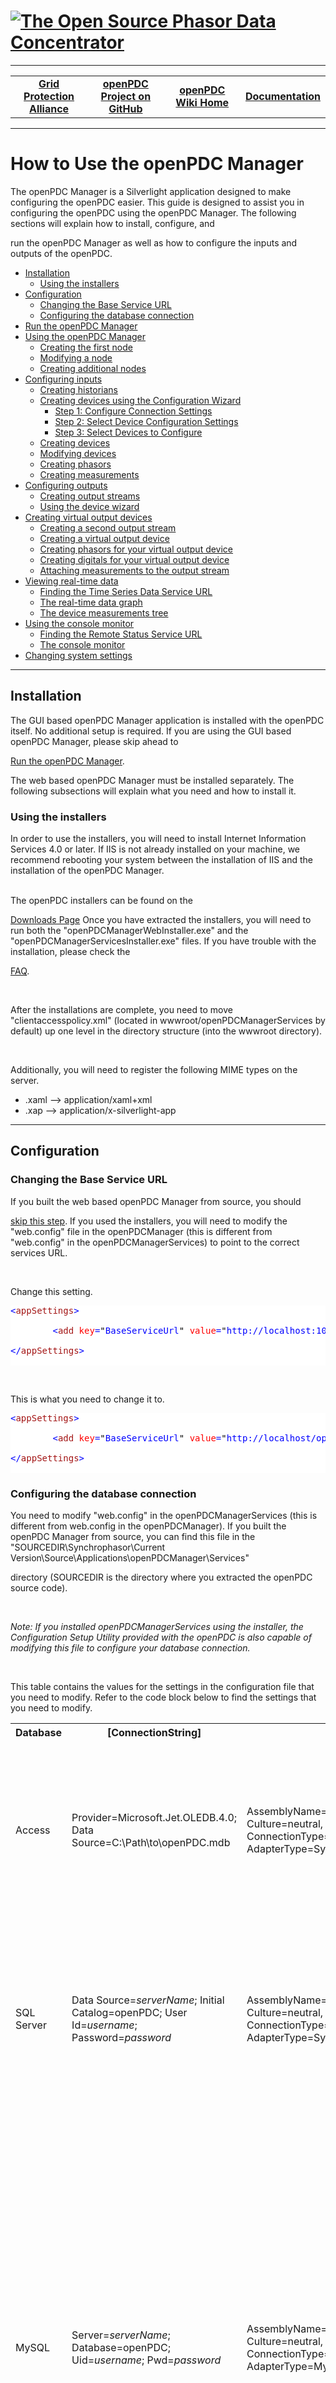 

<html lang="en" xmlns="http://www.w3.org/1999/xhtml">

<head>

<meta charset="utf-8" />

<title>openPDC Manager Configuration</title>



<!--HtmlToGmd.Head-->



<!--/HtmlToGmd.Head-->

</head>

<body>

<h1><a href="https://github.com/GridProtectionAlliance/openPDC/tree/master/Source/Documentation/wiki/openPDC_Home.md"><img src="https://github.com/GridProtectionAlliance/openPDC/blob/master/Source/Documentation/wiki/openPDC_Logo.png" alt="The Open Source Phasor Data Concentrator" /></a></h1>

<hr />

<!--HtmlToGmd.Body-->

<div id="NavigationMenu">

<table style="width: 100%; border-collapse: collapse; border: 0px solid gray;">

<tr>

<td style="width: 25%; text-align:center;"><b><a href="http://www.gridprotectionalliance.org">Grid Protection Alliance</a></b></td>

<td style="width: 25%; text-align:center;"><b><a href="https://github.com/GridProtectionAlliance/openPDC">openPDC Project on GitHub</a></b></td>

<td style="width: 25%; text-align:center;"><b><a href="https://github.com/GridProtectionAlliance/openPDC/tree/master/Documentation/wiki/openPDC_Home.md">openPDC Wiki Home</a></b></td>

<td style="width: 25%; text-align:center;"><b><a href="https://github.com/GridProtectionAlliance/openPDC/tree/master/Documentation/wiki/openPDC_Documentation_Home.md">Documentation</a></b></td>

</tr>

</table>

</div>

<hr />

<!--/HtmlToGmd.Body-->



<div class="WikiContent">

<div class="wikidoc">

<h1>How to Use the openPDC Manager</h1>

<p>The openPDC Manager is a Silverlight application designed to make configuring the openPDC easier. This guide is designed to assist you in configuring the openPDC using the openPDC Manager. The following sections will explain how to install, configure, and

 run the openPDC Manager as well as how to configure the inputs and outputs of the openPDC.</p>

<ul>

<li><a href="#installation">Installation</a>

<ul>

<li><a href="#using_installers">Using the installers</a> </li></ul>

</li><li><a href="#configuration">Configuration</a>

<ul>

<li><a href="#change_base_url">Changing the Base Service URL</a> </li><li><a href="#configure_database_connection">Configuring the database connection</a>

</li></ul>

</li><li><a href="#run_openpdcmanager">Run the openPDC Manager</a> </li><li><a href="#using_openpdcmanager">Using the openPDC Manager</a>

<ul>

<li><a href="#create_first_node">Creating the first node</a> </li><li><a href="#modify_node">Modifying a node</a> </li><li><a href="#create_additional_nodes">Creating additional nodes</a> </li></ul>

</li><li><a href="#configure_input">Configuring inputs</a>

<ul>

<li><a href="#create_historians">Creating historians</a> </li><li><a href="#configuration_wizard">Creating devices using the Configuration Wizard</a>

<ul>

<li><a href="#configure_connection_settings">Step 1: Configure Connection Settings</a>

</li><li><a href="#select_device_configuration_settings">Step 2: Select Device Configuration Settings</a>

</li><li><a href="#select_devices_to_configure">Step 3: Select Devices to Configure</a>

</li></ul>

</li><li><a href="#create_devices">Creating devices</a> </li><li><a href="#modify_device">Modifying devices</a> </li><li><a href="#create_phasors">Creating phasors</a> </li><li><a href="#create_measurements">Creating measurements</a> </li></ul>

</li><li><a href="#configure_output">Configuring outputs</a>

<ul>

<li><a href="#create_outputstreams">Creating output streams</a> </li><li><a href="#outputdevice_wizard">Using the device wizard</a> </li></ul>

</li><li><a href="#create_outputdevices">Creating virtual output devices</a>

<ul>

<li><a href="#create_outputstream_two">Creating a second output stream</a> </li><li><a href="#create_virtualoutputdevice">Creating a virtual output device</a> </li><li><a href="#create_outputphasors">Creating phasors for your virtual output device</a>

</li><li><a href="#create_outputdigitals">Creating digitals for your virtual output device</a>

</li><li><a href="#create_outputmeasurements">Attaching measurements to the output stream</a>

</li></ul>

</li><li><a href="#view_real_time_data">Viewing real-time data</a>

<ul>

<li><a href="#find_real_time_url">Finding the Time Series Data Service URL</a> </li><li><a href="#real_time_graph">The real-time data graph</a> </li><li><a href="#device_measurements_tree">The device measurements tree</a> </li></ul>

</li><li><a href="#using_console_monitor">Using the console monitor</a>

<ul>

<li><a href="#find_remote_status_url">Finding the Remote Status Service URL</a>

</li><li><a href="#console_monitor">The console monitor</a> </li></ul>

</li><li><a href="#changing_system_settings">Changing system settings</a> </li></ul>

<hr>

<h2><a name="installation"></a>Installation</h2>

<p>The GUI based openPDC Manager application is installed with the openPDC itself. No additional setup is required. If you are using the GUI based openPDC Manager, please skip ahead to

<a href="#run_openpdcmanager">Run the openPDC Manager</a>.</p>

<p>The web based openPDC Manager must be installed separately. The following subsections will explain what you need and how to install it.</p>

<h3><a name="using_installers"></a>Using the installers</h3>

<p>In order to use the installers, you will need to install Internet Information Services 4.0 or later. If IIS is not already installed on your machine, we recommend rebooting your system between the installation of IIS and the installation of the openPDC Manager.<br>

<br>

The openPDC installers can be found on the <a href="https://github.com/GridProtectionAlliance/openPDC/tree/master/Source/Documentation/wiki/openPDC_v1.1_Release_48110.md">

Downloads Page</a> Once you have extracted the installers, you will need to run both the &quot;openPDCManagerWebInstaller.exe&quot; and the &quot;openPDCManagerServicesInstaller.exe&quot; files. If you have trouble with the installation, please check the

<a href="https://github.com/GridProtectionAlliance/openPDC/tree/master/Source/Documentation/wiki/FAQ.md#trouble_installing_manager"> FAQ</a>.<br>

<br>

After the installations are complete, you need to move &quot;clientaccesspolicy.xml&quot; (located in wwwroot/openPDCManagerServices by default) up one level in the directory structure (into the wwwroot directory).<br>

<br>

Additionally, you will need to register the following MIME types on the server.</p>

<ul>

<li><span class="codeInline">.xaml --&gt; application/xaml&#43;xml </span></li><li><span class="codeInline">.xap --&gt; application/x-silverlight-app </span></li></ul>

<hr>

<h2><a name="configuration"></a>Configuration</h2>

<h3><a name="change_base_url"></a>Changing the Base Service URL</h3>

<p>If you built the web based openPDC Manager from source, you should <a href="#configure_database_connection">

skip this step</a>. If you used the installers, you will need to modify the &quot;web.config&quot; file in the openPDCManager (this is different from &quot;web.config&quot; in the openPDCManagerServices) to point to the correct services URL.<br>

<br>

Change this setting.</p>

<div style="color:black; background-color:white">

<pre><span style="color:blue">&lt;</span><span style="color:#a31515">appSettings</span><span style="color:blue">&gt;</span>

        <span style="color:blue">&lt;</span><span style="color:#a31515">add</span> <span style="color:red">key</span><span style="color:blue">=</span><span style="color:black">&quot;</span><span style="color:blue">BaseServiceUrl</span><span style="color:black">&quot;</span> <span style="color:red">value</span><span style="color:blue">=</span><span style="color:black">&quot;</span><span style="color:blue">http://localhost:1068/</span><span style="color:black">&quot;</span> <span style="color:blue">/&gt;</span>

<span style="color:blue">&lt;/</span><span style="color:#a31515">appSettings</span><span style="color:blue">&gt;</span>

</pre>

</div>

<p><br>

This is what you need to change it to.</p>

<div style="color:black; background-color:white">

<pre><span style="color:blue">&lt;</span><span style="color:#a31515">appSettings</span><span style="color:blue">&gt;</span>

        <span style="color:blue">&lt;</span><span style="color:#a31515">add</span> <span style="color:red">key</span><span style="color:blue">=</span><span style="color:black">&quot;</span><span style="color:blue">BaseServiceUrl</span><span style="color:black">&quot;</span> <span style="color:red">value</span><span style="color:blue">=</span><span style="color:black">&quot;</span><span style="color:blue">http://localhost/openPDCManagerServices/</span><span style="color:black">&quot;</span> <span style="color:blue">/&gt;</span>

<span style="color:blue">&lt;/</span><span style="color:#a31515">appSettings</span><span style="color:blue">&gt;</span>

</pre>

</div>

<h3><a name="configure_database_connection"></a>Configuring the database connection</h3>

<p>You need to modify &quot;web.config&quot; in the openPDCManagerServices (this is different from web.config in the openPDCManager). If you built the openPDC Manager from source, you can find this file in the &quot;SOURCEDIR\Synchrophasor\Current Version\Source\Applications\openPDCManager\Services&quot;

 directory (SOURCEDIR is the directory where you extracted the openPDC source code).<br>

<br>

<em>Note: If you installed openPDCManagerServices using the installer, the Configuration Setup Utility provided with the openPDC is also capable of modifying this file to configure your database connection.</em><br>

<br>

This table contains the values for the settings in the configuration file that you need to modify. Refer to the code block below to find the settings that you need to modify.</p>

<table>

<tbody>

<tr>

<th>Database </th>

<th>[ConnectionString] </th>

<th>[DataProviderString] </th>

<th>Notes </th>

</tr>

<tr>

<td>Access</td>

<td>Provider=Microsoft.Jet.OLEDB.4.0; Data Source=C:\Path\to\openPDC.mdb</td>

<td>AssemblyName={System.Data, Version=2.0.0.0, Culture=neutral, PublicKeyToken=b77a5c561934e089}; ConnectionType=System.Data.OleDb.OleDbConnection; AdapterType=System.Data.OleDb.OleDbDataAdapter</td>

<td>In the connection string, you will need to enter the full, absolute path to the .mdb file that you are using to configure the openPDC.</td>

</tr>

<tr>

<td>SQL Server</td>

<td>Data Source=<em>serverName</em>; Initial Catalog=openPDC; User Id=<em>username</em>; Password=<em>password</em></td>

<td>AssemblyName={System.Data, Version=2.0.0.0, Culture=neutral, PublicKeyToken=b77a5c561934e089}; ConnectionType=System.Data.SqlClient.SqlConnection; AdapterType=System.Data.SqlClient.SqlDataAdapter</td>

<td>Replace <em>serverName</em> with the name of your database server, <em>username</em> with your username, and

<em>password</em> with your password.</td>

</tr>

<tr>

<td>MySQL</td>

<td>Server=<em>serverName</em>; Database=openPDC; Uid=<em>username</em>; Pwd=<em>password</em></td>

<td>AssemblyName={MySql.Data, Version=6.2.4.0, Culture=neutral, PublicKeyToken=c5687fc88969c44d}; ConnectionType=MySql.Data.MySqlClient.MySqlConnection; AdapterType=MySql.Data.MySqlClient.MySqlDataAdapter</td>

<td>Replace <em>serverName</em> with the name of your database server, <em>username</em> with your username, and

<em>password</em> with your password. Additionally, <a href="http://dev.mysql.com/downloads/connector/net/6.2.html">

install MySQL Connector Net</a> if you haven't already. You may also need to modify the Version key in the data provider string depending on your version of MySQL Connector Net.</td>

</tr>

</tbody>

</table>

<p><br>

<br>

You will need to modify the value property of the following settings using the values from the table above. Simply copy and paste the [ConnectionString] and [DataProviderString] corresponding to your database from the table.</p>

<div style="color:black; background-color:white">

<pre><span style="color:blue">&lt;</span><span style="color:#a31515">configuration</span><span style="color:blue">&gt;</span>

  <span style="color:blue">&lt;</span><span style="color:#a31515">categorizedSettings</span><span style="color:blue">&gt;</span>

    <span style="color:blue">&lt;</span><span style="color:#a31515">systemSettings</span><span style="color:blue">&gt;</span>

      <span style="color:blue">&lt;</span><span style="color:#a31515">add</span> <span style="color:red">name</span><span style="color:blue">=</span><span style="color:black">&quot;</span><span style="color:blue">ConnectionString</span><span style="color:black">&quot;</span> <span style="color:red">value</span><span style="color:blue">=</span><span style="color:black">&quot;</span><span style="color:blue">[Connection String]</span><span style="color:black">&quot;</span> <span style="color:blue">/&gt;</span>

      <span style="color:blue">&lt;</span><span style="color:#a31515">add</span> <span style="color:red">name</span><span style="color:blue">=</span><span style="color:black">&quot;</span><span style="color:blue">DataProviderString</span><span style="color:black">&quot;</span> <span style="color:red">value</span><span style="color:blue">=</span><span style="color:black">&quot;</span><span style="color:blue">[DataProviderString]</span><span style="color:black">&quot;</span> <span style="color:blue">/&gt;</span>

    <span style="color:blue">&lt;/</span><span style="color:#a31515">systemSettings</span><span style="color:blue">&gt;</span>

  <span style="color:blue">&lt;/</span><span style="color:#a31515">categorizedSettings</span><span style="color:blue">&gt;</span>

<span style="color:blue">&lt;/</span><span style="color:#a31515">configuration</span><span style="color:blue">&gt;</span>

</pre>

</div>

<hr>

<h2><a name="run_openpdcmanager"></a>Run the openPDC Manager</h2>

<p>If you are using the GUI based openPDC Manager, the Configuration Setup Utility should give you the option of running the openPDC Manager at the end of the setup. Additionally, you can run &quot;openPDCManager.exe&quot;, located in the

<a href="https://github.com/GridProtectionAlliance/openPDC/tree/master/Source/Documentation/wiki/Getting_Started.md#x_install_directory">installation directory</a> of the openPDC.</p>

<p>Upon launching the executable for the GUI based openPDC Manager, you will see a login screen.<br>

<img src="https://github.com/GridProtectionAlliance/openPDC/blob/master/Source/Documentation/wiki/openPDC_Manager_Configuration.files/gui_based_login.png" alt="gui_based_login.png"></p>

<p>Simply enter the credentials you defined during your first run of the Configuration Setup Utility and then click the &quot;Login&quot; button.</p>

<p>If you installed the web based openPDC Manager using the installers, simply open up a web browser and navigate to

 http://localhost/openPDCManager/. If you built it from source, you will need to follow these steps.</p>

<ol>

<li>Open the Synchrophasor solution in Microsoft Visual Studio 2008. </li><li>In the Solution Explorer, right-click on the &quot;Web&quot; project (in Applications\openPDCManager) and select &quot;Set as StartUp Project&quot;.

</li><li>Still in the Solution Explorer, right-click &quot;Default.aspx&quot; (in the Web project) and select &quot;Set As Start Page&quot;.

</li><li>In the toolbar, go to &quot;Debug &gt; Start Debugging&quot;. </li></ol>

<hr>

<h2><a name="using_openpdcmanager"></a>Using the openPDC Manager</h2>

<p>This section will describe the process by which you can configure the openPDC using the openPDC Manager. Since the node table is the first table you will need to configure, we will be using it to demonstrate how to create and modify entries.<br>

<br>

Before you begin your configuration, please note that this guide assumes you have used only the initial data set to set up your database; not the sample data set. In the case of Access, this means copying the &quot;openPDC-InitialDataSet.mdb&quot; file instead

 of the &quot;openPDC-SampleDataSet.mdb&quot; file. In the case of SQL Server and MySQL, it means running only the &quot;openPDC.sql&quot; and &quot;InitialDataSet.sql&quot; files when you set up your database. If you need to reset your database in order to

 do this, please read the <a href="https://github.com/GridProtectionAlliance/openPDC/tree/master/Source/Documentation/wiki/FAQ.md#reset_database">

FAQ</a>. The&nbsp;Configuration Setup Utility will set up the initial data set for you by default.</p>

<h3><a name="create_first_node"></a>Creating the first node</h3>

<p>The first step to configuring the openPDC is to create a node. Each node corresponds to an instance of the openPDC.<br>

<br>

In order to configure your nodes, go to &quot;Manage &gt; Nodes&quot;.<br>

<img title="manage_nodes.png" src="https://github.com/GridProtectionAlliance/openPDC/blob/master/Source/Documentation/wiki/openPDC_Manager_Configuration.files/openPDC_nodes.png" alt="manage_nodes.png" width="562" height="291"><br>

<br>

The following describes each of the fields and the types of information you can enter.<br>

<br>

<strong>Node ID</strong><br>

Once your node has been saved, its node ID will be automatically generated and will be available in this text box. It can then be copied and pasted into your openPDC configuration file.<br>

<br>

<strong>Name</strong><br>

Enter a name for the node to help you identify the node later on.<br>

<br>

<strong>Company</strong><br>

Select the company who owns the node. The values of this list come from the Companies table.<br>

<br>

<strong>Longitude and Latitude</strong><br>

Optionally enter the physical location of the node.<br>

<br>

<strong>Description</strong><br>

Optionally enter a short description of the node.<br>

<br>

<strong>Image</strong><br>

Optionally enter the path to an image that represents or helps identify the node.<br>

<br>

<strong>Settings</strong><br>

Enter Remote Status Server Connection String and the Data Publisher Port.<br>

<br>

<strong>Load Order</strong><br>

Enter an integer value that represents the order in which this table's records are pulled from the database. The order goes from smallest to largest.<br>

<br>

<strong>Master</strong><br>

Indicates whether the node is a master. Currently, this does not affect how the node operates and is simply there for the user's reference.<br>

<br>

<strong>Enabled</strong><br>

Indicates whether the node is enabled or not. If your node is not enabled, you will not be able to add new devices or measurements to the node using the openPDC Manager.<br>

<br>

Once you have entered all the information, click the &quot;Add&quot; button. The following example setup has one node.<br>

<img title="node_example.png" src="https://github.com/GridProtectionAlliance/openPDC/blob/master/Source/Documentation/wiki/openPDC_Manager_Configuration.files/openPDC_nodemenu.png" alt="node_example.png"></p>

<h3><a name="modify_node"></a>Modifying a node</h3>

<p>When you click on a node in the list, the information you entered will appear in the text fields. Select the node you wish to modify, edit the information in the fields, and click the &quot;Update&quot; button.</p>

<h3><a name="create_additional_nodes"></a>Creating additional nodes</h3>

<p>The process for creating additional nodes is essentially the same as creating the first node. The only caveat is if you have a node selected in the list, you will need to click the &quot;Clear&quot; button before entering the new information. The &quot;Update&quot;

 button will change back to the &quot;Add&quot; button, and you will be able to enter the information about your new node. If you do not click the &quot;Clear&quot; button first, then you will end up modifying the node you have selected.</p>

<hr>

<h2><a name="configure_input"></a>Configuring inputs</h2>

<p>This section will go over how to use the openPDC Manager to configure the openPDC to receive data from your devices.</p>

<h3><a name="create_historians"></a>Creating historians</h3>

<p>Before you can create any devices, you have to create a historian that will archive the data received by the openPDC.<br>

<br>

In order to configure your historians, go to &quot;Adapters &gt; Historians&quot;.<br>

<img title="manage_historians.png" src="https://github.com/GridProtectionAlliance/openPDC/blob/master/Source/Documentation/wiki/openPDC_Manager_Configuration.files/openPDC_createHistorian.png" alt="manage_historians.png"><br>

<br>

The following describes each of the fields and the types of information you can enter.<br>

<br>

<strong>Node</strong><br>

Choose the node that will be using the historian to archive its collected data.<br>

<br>

<strong>Acronym</strong><br>

Enter a character identifier for your historian. By convention, the acronym should be entered using only capital letters and underscores.<br>

<br>

<strong>Name</strong><br>

Enter a name by which you can identify the historian.<br>

<br>

<strong>Type Name</strong><br>

Enter the name, including the namespace, of the .NET class extending from OutputAdapterBase.<br>

<br>

<strong>Assembly Name</strong><br>

Enter the name of the dll containing the .NET class extending from OutputAdapterBase.<br>

<br>

<strong>ConnectionString</strong><br>

Optionally enter a connection string used to connect to the historian.<br>

<br>

<strong>Description</strong><br>

Optionally enter a short description of the historian.<br>

<br>

<strong>Load Order</strong><br>

Enter an integer value that represents the order in which this table's records are pulled from the database. The order goes from smallest to largest.<br>

<br>

<strong>Measurement Reporting<br>

</strong>Optionally enter an integer value that is used to determined how many measurements should be processed before reporting status. Set it to zero to disable status reporting.<br>

<br>

<strong>Runtime ID<br>

</strong>The integer identification number used to send commands to the historian. The link labeled &quot;Initialized&quot; can be used to send the initialization command to the adapter from the historian management screen.<br>

<br>

<strong>Local</strong><br>

Indicates whether the historian runs on the node machine.<br>

<br>

<strong>Enabled</strong><br>

Indicates whether the historian is enabled.<br>

<br>

Common values:</p>

<table>

<tbody>

<tr>

<th>Name </th>

<th>Assembly Name </th>

<th>Type Name </th>

<th>Connection String </th>

</tr>

<tr>

<td>TVA Local Historian</td>

<td>HistorianAdapters.dll</td>

<td>HistorianAdapters.LocalOutputAdapter</td>

<td>&nbsp;</td>

</tr>

<tr>

<td>TVA Remote Historian</td>

<td>HistorianAdapters.dll</td>

<td>HistorianAdapters.RemoteOutputAdapter</td>

<td>Server=localhost; Port=1003; PayloadAware=True; MaximumSamples=100000; ConserveBandwidth=True</td>

</tr>

</tbody>

</table>

<p><br>

<br>

Once you have entered all the information, click the &quot;Save&quot; button. The following example setup has one historian.<br>

<img title="historian_example.png" src="https://github.com/GridProtectionAlliance/openPDC/blob/master/Source/Documentation/wiki/openPDC_Manager_Configuration.files/openPDC_HistorianOpts.png" alt="historian_example.png"><br>

<br>

The next section details how to create devices using the <a href="#configuration_wizard">

Configuration Wizard</a>. If you would rather create your devices manually, you may skip ahead to

<a href="#create_devices">Creating devices</a>.</p>

<h3><a name="configuration_wizard"></a>Creating devices using the Configuration Wizard</h3>

<p>Now that you have a historian to archive the measurements, it's time to start creating devices that will be sending the measurements to the openPDC. The easiest way to create devices is to use the Configuration Wizard.<br>

<br>

In order to get to the Configuration Wizard, go to &quot;Devices &gt; Input Wizard&quot;.<br>

<img title="configuration_wizard.png" src="https://github.com/GridProtectionAlliance/openPDC/blob/master/Source/Documentation/wiki/openPDC_Manager_Configuration.files/openPDC_InputWizarMenu.png" alt="configuration_wizard.png"></p>

<h4><a name="configure_connection_settings"></a>Step 1: Configure Connection Settings</h4>

<p>The following describes each of the fields in this step and the types of information you can enter.<br>

<br>

<strong>Connection File</strong><br>

This is the connection file for your device that was <a href="https://github.com/GridProtectionAlliance/openPDC/tree/master/Source/Documentation/wiki/PMU_Connection_Tester.md#use_previous_connection">

generated by the PMU Connection Tester</a>. Using this file will automatically configure your device's connection string and phasor protocol. This file is completely optional.<br>

<br>

<strong>Connection String</strong><br>

Enter the connection string for the device. This will be automatically configured if you specified a Connection File. Descriptions and examples of connection strings can be found on the

<a href="https://github.com/GridProtectionAlliance/openPDC/tree/master/Source/Documentation/wiki/Getting_Started.md#configure_connection_string">

Getting Started</a> page.<br>

<br>

<strong>Alternate Command Channel</strong><br>

Enter the connection string that defines the connection used to send commands to the device. This will be automatically configured if you specified a Connection File. The command channel cannot be a UDP connection. Descriptions and examples of connection strings

 can be found on the <a href="https://github.com/GridProtectionAlliance/openPDC/tree/master/Source/Documentation/wiki/Getting_Started.md#configure_connection_string">

Getting Started</a> page.<br>

<br>

<strong>Device ID Code<br>

</strong>Enter the ID Code of the device that you are connecting to.<br>

<br>

<strong>Device Protocol</strong><br>

This is the phasor protocol used by the device that you are connecting to.<br>

<br>

Once you've entered all the necessary information, click &quot;Next&quot;. The following shows an examples of this step.<br>

<strong><br>

</strong><img title="configure_connection_settings_example.png" src="https://github.com/GridProtectionAlliance/openPDC/blob/master/Source/Documentation/wiki/openPDC_Manager_Configuration.files/openPDC_InputWizar.png" alt="configure_connection_settings_example.png"><br>

<strong><br>

</strong></p>

<h4><a name="select_device_configuration_settings"></a>Step 2: Select Device Configuration Settings</h4>

<p>The following describes each of the fields in this step and the types of information you can enter.<br>

<br>

<strong>Request Configuration From openPDC</strong><br>

The openPDC is capable of retrieving device configuration information upon request from the openPDC Manager. Doing so allows you to easily receive the device configuration without the use of an XML configuration file generated by the PMU Connection Tester.

 In order for configuration retrieval to be successful, the openPDC must be running, the

<a href="#view_real_time_data">Remote Status Service URL</a> must be configured properly, the connection string and command channel for the device must be configured properly in step 1, and the device must be available to communicate with the openPDC.<br>

<br>

<strong>Configuration File</strong><br>

This is the configuration file for your device that was <a href="https://github.com/GridProtectionAlliance/openPDC/tree/master/Source/Documentation/wiki/PMU_Connection_Tester.md#save_config_files">

generated by the PMU Connection Tester</a>. If configuration retrieval from the openPDC is unsuccessful and the XML configuration is available, enter the path to the XML configuration file here.<br>

<br>

<strong>Connection is to Concentrator</strong><br>

Check this box if you are connecting to a PDC.<br>

<br>

<strong>PDC Acronym</strong>&nbsp;(only visible if Connection is to Concentrator is checked)<br>

The acronym of the PDC you are connecting to.<br>

<br>

<strong>PDC Name</strong>&nbsp;(only visible if Connection is to Concentrator is checked)<br>

The name of the PDC you are connecting to.<br>

<br>

<strong>PDC Device Vendor</strong>&nbsp;(only visible if Connection is to Concentrator is checked)<br>

The vendor of the PDC you are connecting to.<br>

<br>

<strong>Company</strong><br>

Select the company that owns the device.<br>

<br>

<strong>Historian</strong><br>

Select the historian that will be archiving the measurements being received by the device.<br>

<br>

<strong>Interconnection</strong><br>

Select the interconnection of the device.<br>

<br>

Once you've entered all the necessary information, click &quot;Next&quot;. The following example setup shows the fields populated with valid values with and without a PDC.</p>

<p><strong>No PDC<br>

</strong><img title="select_device_configuration_settings_example.png" src="https://github.com/GridProtectionAlliance/openPDC/blob/master/Source/Documentation/wiki/openPDC_Manager_Configuration.files/openPDC_Step2InputWizard.png" alt="select_device_configuration_settings_example.png"></p>

<p><strong>PDC<br>

<img src="https://github.com/GridProtectionAlliance/openPDC/blob/master/Source/Documentation/wiki/openPDC_Manager_Configuration.files/openPDC_Step2InputWizard2.png" alt="select_device_configuration_settings_example_pdc.png" width="768" height="579">&nbsp;</strong></p>

<h4><a name="select_devices_to_configure"></a>Step 3: Select Devices to Configure</h4>

<p>In this step, the checkboxes allow you to choose which devices and phasors you wish to add to your openPDC configuration. The following describes each of the fields in this step and the types of information you can enter.<br>

<br>

<strong>Acronym</strong><br>

The acronym of the device.<br>

<br>

<strong>Name</strong><br>

The name of the device.<strong>&nbsp;</strong><br>

<br>

<strong>Longitude and Latitude</strong><br>

Optionally enter the physical location of the device.<br>

<br>

<strong>Digital and Analogs</strong><br>

Check these boxes to include digital values and/or analog values in the device configuration.<br>

<br>

<strong>Label</strong><br>

The label describing the phasor.<br>

<br>

<strong>Type</strong><br>

Voltage or current.<br>

<br>

<strong>Phase</strong><br>

Positive Sequence = &quot;&#43;&quot;, Negative Sequence = &quot;-&quot;, Phase A = &quot;A&quot;, Phase B = &quot;B&quot;, or Phase C = &quot;C&quot;.<br>

<br>

Once you've entered all the necessary information, click &quot;Finish&quot;. The following example setup shows the fields populated with valid values.<br>

<img title="select_devices_to_configure_example.png" src="https://github.com/GridProtectionAlliance/openPDC/blob/master/Source/Documentation/wiki/openPDC_Manager_Configuration.files/openPDC_Step3InputWizard.png" alt="select_devices_to_configure_example.png"><br>

<br>

At this point, you may wish to skip ahead to <a href="#configure_output">Configuring outputs</a>.</p>

<h3><a name="create_devices"></a>Creating devices</h3>

<p>Note that if you have a concentrator that collects data from multiple PMUs and then sends that data to one of your nodes, you will need to add individual records for that concentrator and each of the PMUs sending data to it. If you have any concentrators

 you will be creating records for, you will need to add them before you start adding your PMUs.<br>

<br>

In order to add new devices, go to &quot;Devices &gt; Add New&quot;.<br>

<img title="manage_devices.png" src="https://github.com/GridProtectionAlliance/openPDC/blob/master/Source/Documentation/wiki/openPDC_Manager_Configuration.files/openPDC_AddNewMenu.png" alt="manage_devices.png"></p>

<p><br>

The following describes each of the fields and the types of information you can enter.<br>

<br>

<strong>Node</strong><br>

Choose the node that will be receiving data from the device.<br>

<br>

<strong>Concentrator (Dropdown)</strong><br>

If you have any devices that send data to another concentrator which then forwards that data to one of your nodes, select that concentrator from this list.<br>

<br>

<strong>Acronym</strong><br>

Enter a character identifier for your device. By convention, the acronym should be entered using only capital letters and underscores. This field can be a maximum of 16 characters.<br>

<br>

<strong>Name</strong><br>

Enter a name by which you can identify the device.<br>

<br>

<strong>Company</strong><br>

Select the company who owns the device.<br>

<br>

<strong>Historian</strong><br>

Select the historian which will be archiving measurements received from this device.<br>

<br>

<strong>ID Code (AccessID)</strong><br>

Every device has an Access ID (also known as Device ID) assigned to it by the owner in its configuration. Enter that value here. It is important that this field matches the ID number assigned by the manufacturer.<br>

<br>

<strong>Interconnection</strong><br>

Select the interconnection that the device is collecting data from.<br>

<br>

<strong>Device Vendor</strong><br>

Select the model of the device.<br>

<br>

<strong>Protocol</strong><br>

Select the protocol used by the device to send the data.<br>

<br>

<strong>Longitude and Latitude</strong><br>

Optionally enter the physical location of the device.<br>

<br>

<strong>Connection String</strong><br>

Enter the connection string used to connect to the device. Descriptions and examples of connection strings can be found on the

<a href="https://github.com/GridProtectionAlliance/openPDC/tree/master/Source/Documentation/wiki/Getting_Started.md#configure_connection_string">

Getting Started</a> page.<br>

<strong>Note</strong>: The example connection strings include two records you do not need to enter. Please remove the &quot;phasorProtocol&quot; and &quot;accessID&quot; records from the connection string when entering the connection string into this field.<br>

<br>

<strong>Alternate Command Channel<br>

</strong>If a device uses an alternate command channel, for instance if the device sends data over a UDP connection and receives commands over a TCP connection, then you can define that command channel here.<strong><br>

<br>

<strong>FramesPerSecond</strong><br>

</strong>Enter the frame rate of the device in frames per second.<br>

<br>

<strong>Time Zone</strong><br>

Enter the timezone of the device.<br>

<br>

<strong>Data Loss Interval</strong><br>

If the device stops reporting measurements, this is the amount of time (in seconds) that the openPDC will wait before attempting to re-establish the connection.<br>

<br>

<strong>Time Adjustment Ticks</strong><br>

Enter a number of ticks that will be added to the time reported by the device. (This allows for adjustment if the device's GPS clock is off.)<br>

<br>

<strong>Allowed Parsing Exceptions<br>

</strong>Enter an integer value that represents the number of exceptions that can occur within the parsing exception window before the device is disconnected.<strong>&nbsp;</strong><br>

<br>

<strong>Delayed Connection Interval<br>

</strong>Enter a numeric value that represents the number of seconds between connection attempts when a connection cannot be established with the device.<strong><br>

<br>

Parsing Exception Window<br>

</strong>Enter a numeric value that represents the number of seconds to wait before resetting the exception count. If the exception count reaches the number of allowed parsing exceptions within this time interval, the device will be disconnected.<strong>&nbsp;</strong><br>

<br>

<strong>Measurement Reporting Interval<br>

</strong>Optionally enter an integer value that is used to determined how many measurements should be processed before reporting status. Set it to zero to disable status reporting.<strong><br>

<br>

Skip Disable Real-Time Data<br>

</strong>Indicates whether to skip automatic disabling of the real-time data stream on startup or shutdown.<strong><br>

<br>

Allow Use Of Cached Configuration<br>

</strong>Indicates whether the&nbsp;use of a cached configuration during initial connection is allowed when a configuration has not been received within the data loss interval.<strong><br>

<br>

Auto Start Data Parsing Sequence<br>

</strong>Indicates whether to begin parsing data from the device automatically or to wait for the user to start it manually.<br>

<br>

<strong>Concentrator</strong><br>

Indicates whether the device is a concentrator.<br>

<br>

<strong>Enabled</strong><br>

Indicates whether the device is enabled.<strong><br>

</strong><br>

<strong>Contact List</strong><br>

Optionally enter contact information for the person associated with the device.<br>

<br>

<strong>Runtime ID<br>

</strong>The integer identification number used to send commands to the device. The link labeled &quot;Initialized&quot; can be used to send the initialization command to the adapter from the device management screen.</p>

<p><strong>Connect On Demand</strong><br>

Indicates whether the adapter will be running or not upon requests from other adapters.<strong>&nbsp;</strong><br>

<br>

Common values:</p>

<table>

<tbody>

<tr>

<th>Protocol </th>

<th>Connection String </th>

</tr>

<tr>

<td>BPA PDCstream</td>

<td>iniFileName=TestConfig.ini; transportProtocol=udp; port=8500</td>

</tr>

<tr>

<td>IEEE 1344-1995</td>

<td>transportProtocol=File; file=Sample1344.PmuCapture</td>

</tr>

<tr>

<td>IEEE C37.118-2005</td>

<td>transportProtocol=tcp; server=localhost:8888</td>

</tr>

<tr>

<td>SEL Fast Message</td>

<td>transportProtocol=serial; port=COM1; baudrate=57600; parity=None; stopbits=One; databits=8</td>

</tr>

</tbody>

</table>

<p><br>

<br>

Once you have entered all the information, click the &quot;Save&quot; button. The following example setup shows the fields populated with valid values.<br>

<img title="add_new_device_example.png" src="https://github.com/GridProtectionAlliance/openPDC/blob/master/Source/Documentation/wiki/openPDC_Manager_Configuration.files/openPDC_AddNew.png" alt="add_new_device_example.png"></p>

<p><br>

Once you have successfully added a device, you can go to &quot;Devices &gt; Browse&quot; to see the new device.<br>

<img title="browse_devices.png" src="https://github.com/GridProtectionAlliance/openPDC/blob/master/Source/Documentation/wiki/openPDC_Manager_Configuration.files/openPDC_DevicesBrowseMenu.png" alt="browse_devices.png" width="416" height="169"></p>

<p><br>

Additionally, the openPDC Manager will automatically create measurements for that device which you can view by going to &quot;Manage &gt; Measurements&quot; or by clicking the &quot;Measurements&quot; link for that device on the devices page.<br>

<img title="manage_measurements.png" src="https://github.com/GridProtectionAlliance/openPDC/blob/master/Source/Documentation/wiki/openPDC_Manager_Configuration.files/openPDC_ManageMenu.png" alt="manage_measurements.png" width="575" height="234"></p>

<p><strong>OR</strong><br>

<img title="measurements_link.png" src="https://github.com/GridProtectionAlliance/openPDC/blob/master/Source/Documentation/wiki/openPDC_Manager_Configuration.files/openPDC_BrowseMeasurements.png" alt="measurements_link.png"></p>

<h3><a name="modify_device"></a>Modifying devices</h3>

<p>In order to modify a device, go to the devices page (&quot;Devices &gt; Browse&quot;) and click on the acronym of the device you wish to modify. The &quot;Manage Devices&quot; page will appear with the information for that device filled in. Simply modify

 that information and click the &quot;Save&quot; button.<br>

<br>

<em>Note: When making changes to a device's acronym, it is important to double-check the SignalReference field of all of its associated measurements to make sure they all changed accordingly.</em></p>

<h3><a name="create_phasors"></a>Creating phasors</h3>

<p>On the devices page (&quot;Devices &gt; Browse&quot;), find the device for which you wish to define phasors and click the &quot;Phasors&quot; link.<br>

<br>

The following describes each of the fields and the types of information you can enter in this window.<br>

<br>

<strong>Label</strong><br>

Enter a label by which you can identify the phasor.<br>

<br>

<strong>Type</strong><br>

Select the type of phasor. They can be a voltage or a current.<br>

<br>

<strong>Phase</strong><br>

Select the phase. The choices are &#43; (positive), - (negative), A (phase A), B (phase B), and C (phase C).<strong>&nbsp;</strong><br>

<br>

<strong>Source Index</strong><br>

Enter a number specifying the position of the phasor in the measurement stream. The indexes must start at 1 and be in the correct order so that the openPDC can correctly interpret the phasor data stream.<br>

<br>

The following example has five phasors belonging to the device Shelby.<br>

<img title="phasor_example.png" src="https://github.com/GridProtectionAlliance/openPDC/blob/master/Source/Documentation/wiki/openPDC_Manager_Configuration.files/openPDC_ManagePhasors.png" alt="phasor_example.png"><br>

<br>

Whenever a phasor is created, the openPDC Manager automatically creates measurements corresponding with the phasor. You can view those measurements by going to &quot;Manage &gt; Measurements&quot; or by clicking the &quot;Measurements&quot; link for that device

 on the devices page.</p>

<h4><a name="create_measurements"></a>Creating measurements</h4>

<p>By now, the openPDC Manager should have created most of the measurements for you. However, you have to enter any analog values, digital values, and calculated values by hand. You can manage your measurements by going to &quot;Manage &gt; Measurements&quot;.<br>

<br>

The following describes each of the fields and the types of information you can enter.<br>

<br>

<strong>Historian</strong><br>

Select the historian that will be archiving the measurement.<br>

<br>

<strong>Device</strong><br>

Select the device that is sending the measurement to one of your nodes.<br>

<br>

<strong>Measurement Type</strong><br>

Choose the type of measurement, such as Analog Value or Digital Value.<br>

<br>

<strong>Point Tag</strong><br>

The point tag is a short, formatted description of the measurement. The following convention is suggested.<br>

<br>

CCC_PPPP-DDDD:IIIH<br>

CCC is a three character company identifier.<br>

PPPP is a four character identification of the device.<br>

DDDD is an optional destination identifier (if there is no destination, leave this identifier out and remove the dash; not the colon)<br>

III is a manufacturer identifier.<br>

H is an abbreviation for the signal type (A for analog value, D for digital value, C for calculated value).<br>

<br>

<strong>Alternate Tag</strong><br>

An optional tag used to describe the measurement. This could be, for instance, the OSI-PI tag for a point.<br>

<br>

<strong>Signal Reference</strong><br>

The signal reference is vitally important to the system. It defines a link between a measurement and its device. The following describes the syntax for the signal reference.<br>

<br>

ACRONYM-SX#<br>

ACRONYM is the acronym of the device sending the measurement.<br>

SX is a two character suffix for the signal type (AV for analog value, DV for digital value, CV for calculated value).<br>

# is the index of the measurement, starting from 1 and incrementing by 1 for each additional measurement of the same signal type.<br>

<br>

A more detailed description of how to enter the signal reference can be found on the

<a href="https://github.com/GridProtectionAlliance/openPDC/tree/master/Source/Documentation/wiki/Manual_Configuration.md#Measurement.SignalReference_column">

Manual Configuration</a> page.<strong>&nbsp;</strong><br>

<br>

<strong>Description</strong><br>

Optionally enter a short description of the measurement.<br>

<br>

<strong>Adder</strong><br>

Enter a value that will be added to the measurement before any processing takes place.<br>

<br>

<strong>Multiplier</strong><br>

Enter a value that will be multiplied with the measurement before any processing takes place.<br>

<br>

<strong>Enabled</strong><br>

Indicates whether the measurement is enabled.</p>

<p><strong>Subscribed</strong><br>

Indicates whether the measurement is subscribed from another openPDC or openPG.</p>

<p><strong>Internal</strong><br>

Indicates whether the measurement is internal to the openPDC or openPG and that can be subscribed by another one of any of these two.<br>

<br>

The following is an example of the result of having added a digital value to a device.<br>

<img title="measurement_example.png" src="https://github.com/GridProtectionAlliance/openPDC/blob/master/Source/Documentation/wiki/openPDC_Manager_Configuration.files/openPDC_ManageMeasurements.png" alt="measurement_example.png"></p>

<hr>

<h2><a name="configure_output"></a>Configuring outputs</h2>

<p>Now that you have created some inputs, you can begin configuring your outputs. This section will go over how to configure the openPDC to send the data to other devices or applications.</p>

<h3><a name="create_outputstreams"></a>Creating output streams</h3>

<p>The first step toward sending data out of the system is to create an output stream.<br>

<br>

In order to manage your output streams, go to &quot;Adapters &gt; Concentrator Output Streams&quot;.<br>

<img title="manage_outputs.png" src="https://github.com/GridProtectionAlliance/openPDC/blob/master/Source/Documentation/wiki/openPDC_Manager_Configuration.files/openPDC_AdaptersMenu.png" alt="manage_outputs.png"><br>

<br>

The following describes each of the fields and the types of information you can enter.<strong>&nbsp;</strong><br>

<br>

<strong>Acronym</strong><br>

Enter a character identifier for your output stream. By convention, the acronym should be entered using only capital letters and underscores.<br>

<br>

<strong>Name</strong><br>

Enter a name by which you can identify the output stream.<br>

<br>

<strong>Type</strong><br>

Select the protocol used to send the data. You can choose between IEEE C37.118 and BPA.<br>

<br>

<strong>ID Code</strong><br>

Enter an identification number. This number is used in some protocols to identify the sender. In other cases it is simply ignored.<br>

<br>

<strong>Connection String</strong><br>

If necessary, enter a string that defines the connection to the stream.<br>

<br>

<strong>TCP Channel</strong><br>

Enter connection settings (in connection string format) for the channel through which to issue commands to the stream.<br>

<br>

<strong>UDP Channel</strong><br>

Enter connection settings (in connection string format) for the channel through which data is being sent from the openPDC.<br>

<br>

<strong>Nominal Frequency</strong><br>

Enter the nominal frequency of the stream as an integer.<br>

<br>

<strong>Frames Per Second</strong><br>

Enter the number of frames per second of the stream as an integer.<br>

<br>

<strong>Lag Time</strong><br>

Enter the lag time in seconds as a floating point number. The lag time defines the amount of time to wait for all the data for a particular time frame to arrive. Any data arriving after the lag time has passed is discarded.<br>

<br>

<strong>Lead Time</strong><br>

Enter the lead time in seconds as a floating point number. The lead time is a measure of the accuracy of the local clock. Any measurements arriving with future timestamps that exceed the local time plus the lead time will be discarded.<br>

<br>

<strong>Auto Publish Config Frame</strong><br>

Indicates whether the system should automatically publish the configuration frame periodically in addition to waiting for requests on the command channel.<br>

<br>

<strong>Auto Start Data Channel</strong><br>

Indicates whether to automatically start the data channel.<br>

<br>

<strong>Use Local Clock As Real Time</strong><br>

Indicates whether the system should use the local clock as real time. If this is unchecked, the timestamp of the most recent measurement is used as real time.<br>

<br>

<strong>Allow Sorts By Arrival</strong><br>

Indicates whether to use the arrival time to sort the measurements instead of the timestamp.<br>

<br>

<strong>Load Order</strong><br>

Enter an integer value that represents the order in which this table's records are pulled from the database. The order goes from smallest to largest.<br>

<br>

<strong>Enabled</strong><br>

Indicates whether the output stream is enabled.<br>

<br>

Common Values:</p>

<table>

<tbody>

<tr>

<th>Type </th>

<th>Connection String </th>

</tr>

<tr>

<td>IEEE C37.118</td>

<td>&nbsp;</td>

</tr>

<tr>

<td>BPA</td>

<td>iniFileName=TESTSTREAM.ini</td>

</tr>

</tbody>

</table>

<p><img src="https://github.com/GridProtectionAlliance/openPDC/blob/master/Source/Documentation/wiki/openPDC_Manager_Configuration.files/openPDC_OutputStream1.png" alt="" width="957" height="491"></p>

<p><img title="output_example.png" src="https://github.com/GridProtectionAlliance/openPDC/blob/master/Source/Documentation/wiki/openPDC_Manager_Configuration.files/openPDC_OutputStream2.png" alt="output_example.png" width="959" height="491"></p>

<h3><a name="outputdevice_wizard"></a>Using the device wizard</h3>

<p>The simplest way to attach input devices to your output streams is to use the device wizard.<br>

<br>

In order to launch the wizard, pick the stream you wish to add devices to and click the &quot;Launch Device Wizard&quot; link.<br>

<img title="outputdevice_wizard.png" src="https://github.com/GridProtectionAlliance/openPDC/blob/master/Source/Documentation/wiki/openPDC_Manager_Configuration.files/openPDC_OutputStream3.png" alt="outputdevice_wizard.png"><br>

<br>

A small window titled &quot;Current Devices for TESTSTREAM&quot; should appear in a new page. At the bottom of the window, select the &quot;Add More Devices&quot; button.<br>

<img title="manage_outputdevices_wizard.png" src="https://github.com/GridProtectionAlliance/openPDC/blob/master/Source/Documentation/wiki/openPDC_Manager_Configuration.files/openPDC_CurrentDevicesOutputStream.png" alt="manage_outputdevices_wizard.png"><br>

<br>

Another window should then appear listing the input devices defined for the system. Select the devices you wish to add, don't forget to mark &quot;Add Analogs&quot; or &quot;Add Digitals&quot; if you so desire, and click the &quot;Add Selected&quot; button.<br>

<img title="add_new_outputdevice_wizard.png" src="https://github.com/GridProtectionAlliance/openPDC/blob/master/Source/Documentation/wiki/openPDC_Manager_Configuration.files/openPDC_CurrentDevicesNewDevice.png" alt="add_new_outputdevice_wizard.png" width="542" height="584"><br>

<br>

Any devices you added to the output stream will then disappear from this list and will be added to the &quot;Current Devices&quot; list. Once you are finished, close both windows and you will return to the output stream page. You can view any changes by clicking

 the &quot;Devices&quot; and &quot;Measurements&quot; links.</p>

<hr>

<h2><a name="create_outputdevices"></a>Creating virtual output devices</h2>

<p>The openPDC also allows you to create virtual output devices. A virtual output device is a device that does not physically exist, but devices and applications receiving the data will believe it exists. These devices are useful if you want to pick and choose

 which measurements should be sent to a certain device or application. In order to demonstrate the concept, we will go over an example of creating an output stream that sends all measurements from Shelby except for current magnitudes and current phase angles.

 We will be creating a virtual output device named Lupi to illustrate that the device does not physically exist.<br>

<br>

This section assumes you've gone through the previous sections and will not be describing the fields and types of information that can be entered in each window. Additionally, the examples in the previous section showed how to create the sample data set using

 the openPDC Manager (there are minor differences between the example and the sample data set, but for the purposes of this document they might as well be the same). This section will be building on those examples so if you wish to follow along, feel free to

 either use the examples or simply start with the sample data set.</p>

<h3><a name="create_outputstream_two"></a>Creating a second output stream</h3>

<p>The first thing we need to do is create a brand new output stream. Test Stream was designed to take all the measurements from Shelby and send them out to other applications or devices. This new output stream will be used to send all measurements except for

 current magnitudes and current phasors. The following image shows the screen with our Example Stream. The data entered into the fields is listed beneath the image.<br>

<br>

<img title="output_example_two.png" src="https://github.com/GridProtectionAlliance/openPDC/blob/master/Source/Documentation/wiki/openPDC_Manager_Configuration.files/openPDC_OutputStream4.png" alt="output_example_two.png"><br>

<br>

</p>

<table>

<tbody>

<tr>

<th>Field </th>

<th>Value </th>

</tr>

<tr>

<td>Node</td>

<td>Development</td>

</tr>

<tr>

<td>Acronym</td>

<td>EXAMSTREAM</td>

</tr>

<tr>

<td>Name</td>

<td>Example Stream</td>

</tr>

<tr>

<td>Type</td>

<td>IEEE C37.118</td>

</tr>

<tr>

<td>ID Code</td>

<td>240</td>

</tr>

<tr>

<td>Connection String</td>

<td>&nbsp;</td>

</tr>

<tr>

<td>Command Channel</td>

<td>port=8950; transportprotocol=tcp; interface=0.0.0.0</td>

</tr>

<tr>

<td>Data Channel</td>

<td>port=-1; clients=localhost:8850; interface=0.0.0.0</td>

</tr>

<tr>

<td>Nominal Frequency</td>

<td>60</td>

</tr>

<tr>

<td>Frames Per Second</td>

<td>30</td>

</tr>

<tr>

<td>Lag Time</td>

<td>3</td>

</tr>

<tr>

<td>Lead Time</td>

<td>1</td>

</tr>

<tr>

<td>Auto Publish Config Frame</td>

<td>unchecked</td>

</tr>

<tr>

<td>Auto Start Data Channel</td>

<td>checked</td>

</tr>

<tr>

<td>Use Local Clock As Real Time</td>

<td>checked</td>

</tr>

<tr>

<td>Allow Sorts By Arrival</td>

<td>checked</td>

</tr>

<tr>

<td>Load Order</td>

<td>1</td>

</tr>

<tr>

<td>Enabled</td>

<td>checked</td>

</tr>

</tbody>

</table>

<p>&nbsp;</p>

<h3><a name="create_virtualoutputdevice"></a>Creating a virtual output device</h3>

<p>Click the &quot;Devices&quot; link on the new output stream and a window should appear titled &quot;Manage Devices For Output Stream&quot;. This is where we will be creating our virtual output device. Below is an image of the example as well as a list of

 the data entered into the fields.<br>

<br>

<img title="outputdevice_example.png" src="https://github.com/GridProtectionAlliance/openPDC/blob/master/Source/Documentation/wiki/openPDC_Manager_Configuration.files/openPDC_ManageDevices.png" alt="outputdevice_example.png"><br>

<br>

</p>

<table>

<tbody>

<tr>

<th>Field </th>

<th>Value </th>

</tr>

<tr>

<td>Acronym</td>

<td>LUPI</td>

</tr>

<tr>

<td>Name</td>

<td>Lupi</td>

</tr>

<tr>

<td>BPA Acronym</td>

<td>&nbsp;</td>

</tr>

<tr>

<td>ID Code</td>

<td>240</td>

</tr>

<tr>

<td>Load Order</td>

<td>1</td>

</tr>

<tr>

<td>Enabled</td>

<td>checked</td>

</tr>

</tbody>

</table>

<p><br>

<br>

<strong>Note</strong>: BPA Acronym must be set for devices attached to a stream using the BPA protocol. The BPA Acronym can be a maximum of four characters.</p>

<h3><a name="create_outputphasors"></a>Creating phasors for your virtual output device</h3>

<p>Click the &quot;Phasors&quot; link on your virtual output device to start defining phasors. Since we are discarding all the measurements that are currents, we only need to define voltages in this table. Shelby has two voltages so we create two phasors in

 this table. The following image shows the two phasors and the table beneath it lists the values for each of them.<br>

<br>

<img title="outputphasor_example.png" src="https://github.com/GridProtectionAlliance/openPDC/blob/master/Source/Documentation/wiki/openPDC_Manager_Configuration.files/openPDC_Phasors.png" alt="outputphasor_example.png"><br>

<br>

</p>

<table>

<tbody>

<tr>

<th>Field </th>

<th>Value </th>

</tr>

<tr>

<td>Label</td>

<td>Shelby V1</td>

</tr>

<tr>

<td>Type</td>

<td>Voltage</td>

</tr>

<tr>

<td>Phase</td>

<td>Positive</td>

</tr>

<tr>

<td>Load Order</td>

<td>6</td>

</tr>

</tbody>

</table>

<p>&nbsp;</p>

<h3><a name="create_outputdigitals"></a>Creating digitals for your virtual output device</h3>

<p>When you create virtual output devices, you have to define the analog values and digital values just like how you define your phasors. In this example, Shelby has one digital value so we will only be defining one digital value for our virtual output device.

 Click the &quot;Digitals&quot; link for your virtual output device to start defining digital values. The following image shows the digital value and the table beneath it lists the values for the fields.<br>

<br>

<img title="outputdigital_example.png" src="https://github.com/GridProtectionAlliance/openPDC/blob/master/Source/Documentation/wiki/openPDC_Manager_Configuration.files/openPDC_ManageDevices.png" alt="outputdigital_example.png"><br>

<br>

</p>

<table>

<tbody>

<tr>

<th>Field </th>

<th>Value </th>

</tr>

<tr>

<td>Label</td>

<td>Shelby D1</td>

</tr>

<tr>

<td>Load Order</td>

<td>2</td>

</tr>

</tbody>

</table>

<p>&nbsp;</p>

<h3><a name="create_outputmeasurements"></a>Attaching measurements to the output stream</h3>

<p>This is the point where we pick and choose which input measurements will be associated with our virtual output device. Click the &quot;Measurements&quot; link on the output stream. A window will appear titled &quot;Manage Measurements For Output Stream&quot;.<br>

<br>

Click the button labeled &quot;...&quot; next to &quot;Source Measurement&quot;. Another window will appear containing a list of the measurements that were defined by your inputs. The measurements are identified by their point tag. The abbreviation for current

 magnitude is &quot;I&quot; and current angle is &quot;IH&quot; so we will choose all the measurements that do not end in either &quot;I&quot; or &quot;IH&quot;.<br>

<br>

<img title="add_outputmeasurements.png" src="https://github.com/GridProtectionAlliance/openPDC/blob/master/Source/Documentation/wiki/openPDC_Manager_Configuration.files/openPDC_SourceMeas.png" alt="add_outputmeasurements.png" width="595" height="452"><br>

<br>

Once you have selected all the measurements you want to associate with your virtual output device, click the &quot;Add Selected&quot; button. They will disappear from the list. Close that window and the measurements you selected will now appear in the &quot;Manage

 Measurements For EXAMPLESTREAM&quot; window. You will then need to modify the Signal Reference of the measurements you added in order to associate the measurements with your virtual output device.<br>

<br>

<img title="outputmeasurement_example.png" src="https://github.com/GridProtectionAlliance/openPDC/blob/master/Source/Documentation/wiki/openPDC_Manager_Configuration.files/openPDC_SourceMeas2.png" alt="outputmeasurement_example.png"></p>

<hr>

<h2><a name="view_real_time_data"></a>Viewing real-time data</h2>

<p>The node management page has a text field you can use to define a Time Series Data Service URL. It allows you to view openPDC data in real-time from an openPDC instance that is archiving the data locally. The following subsections will guide you in setting

 up and using this feature.</p>

<h3><a name="find_real_time_url"></a>Finding the Time Series Data Service URL</h3>

<p>The Time Series Data Service URL can be found in the openPDC configuration file named openPDC.exe.config. The value is found in the following location.<br>

<br>

</p>

<div style="color:black; background-color:white">

<pre><span style="color:blue">&lt;</span><span style="color:#a31515">configuration</span><span style="color:blue">&gt;</span>

    <span style="color:blue">&lt;</span><span style="color:#a31515">catgorizedSettings</span><span style="color:blue">&gt;</span>

        <span style="color:blue">&lt;</span><span style="color:#a31515">historianTimeSeriesDataService</span><span style="color:blue">&gt;</span>

            <span style="color:blue">&lt;</span><span style="color:#a31515">add</span> <span style="color:red">name</span><span style="color:blue">=</span><span style="color:black">&quot;</span><span style="color:blue">ServiceURI</span><span style="color:black">&quot;</span> <span style="color:red">value</span><span style="color:blue">=</span><span style="color:black">&quot;</span><span style="color:blue">[Time Series Data Service URL]</span><span style="color:black">&quot;</span> <span style="color:blue">/&gt;</span>

        <span style="color:blue">&lt;/</span><span style="color:#a31515">historianTimeSeriesDataService</span><span style="color:blue">&gt;</span>

    <span style="color:blue">&lt;/</span><span style="color:#a31515">catgorizedSettings</span><span style="color:blue">&gt;</span>

<span style="color:blue">&lt;/</span><span style="color:#a31515">configuration</span><span style="color:blue">&gt;</span>

</pre>

</div>

<p><br>

<em>Note: The &lt;historianTimeSeriesDataService&gt; tag will vary based on the acronym of your local historian. The word &quot;historian&quot; will be replaced by the acronym.</em><br>

<br>

Enter this value into the Time Series Data Service URL field on the node management page and click the &quot;Save&quot; button to save your changes.</p>

<h3><a name="find_real_time_statistic_url"></a>Finding the Real-Time Statistic Service URL</h3>

<p>The Real-Time Statistic Service URL can be found in the openPDC configuration file named openPDC.exe.config. The value is found in the following location.<br>

<br>

</p>

<div style="color:black; background-color:white">

<pre><span style="color:blue">&lt;</span><span style="color:#a31515">configuration</span><span style="color:blue">&gt;</span>

    <span style="color:blue">&lt;</span><span style="color:#a31515">catgorizedSettings</span><span style="color:blue">&gt;</span>

        <span style="color:blue">&lt;</span><span style="color:#a31515">statTimeSeriesDataService</span><span style="color:blue">&gt;</span>

            <span style="color:blue">&lt;</span><span style="color:#a31515">add</span> <span style="color:red">name</span><span style="color:blue">=</span><span style="color:black">&quot;</span><span style="color:blue">ServiceURI</span><span style="color:black">&quot;</span> <span style="color:red">value</span><span style="color:blue">=</span><span style="color:black">&quot;</span><span style="color:blue">[Real-Time Statistic Service URL]</span><span style="color:black">&quot;</span> <span style="color:blue">/&gt;</span>

        <span style="color:blue">&lt;/</span><span style="color:#a31515">statTimeSeriesDataService</span><span style="color:blue">&gt;</span>

    <span style="color:blue">&lt;/</span><span style="color:#a31515">catgorizedSettings</span><span style="color:blue">&gt;</span>

<span style="color:blue">&lt;/</span><span style="color:#a31515">configuration</span><span style="color:blue">&gt;</span>

</pre>

</div>

<p><br>

Enter this value into the Real-Time Statistic Service URL field on the node management page and click the &quot;Save&quot; button to save your changes.</p>

<h3><a name="real_time_graph"></a>The real-time data graph</h3>

<p>The real-time data graph can be found in the upper-right corner of the openPDC Manager home page. This graph can be used to see the value of a specific measurement in real-time. The drop-down list on the left allows you to select the device from which to

 select a measurement. The drop-down list on the right contains a list of the measurements associated with that device. The measurements are identified by their PointTag.

<br>

<br>

<img title="real_time_data_example.png" src="https://github.com/GridProtectionAlliance/openPDC/blob/master/Source/Documentation/wiki/openPDC_Manager_Configuration.files/openPDC_home.png" alt="real_time_data_example.png"></p>

<h3><a name="device_measurements_tree"></a>The device measurements tree</h3>

<p>The device measurements tree can be reached by going to &quot;Monitoring &gt;Device Measurements&quot;.<br>

<br>

<img title="view_real_time_measurements.png" src="https://github.com/GridProtectionAlliance/openPDC/blob/master/Source/Documentation/wiki/openPDC_Manager_Configuration.files/openPDC_deviceMeasu.png" alt="view_real_time_measurements.png"><br>

<br>

This tree shows information about all devices defined for the currently active node. Beneath each device is a list of all of the device's measurements as well as recent values and the timestamp for those values. These values are refreshed every 10 seconds.

 The lists can be collapsed or expanded at the user's will.<br>

<br>

<img title="real_time_measurements_example.png" src="https://github.com/GridProtectionAlliance/openPDC/blob/master/Source/Documentation/wiki/openPDC_Manager_Configuration.files/openPDC_Real-timeDeviceMEasu.png" alt="real_time_measurements_example.png"></p>

<hr>

<h2><a name="using_console_monitor"></a>Using the console monitor</h2>

<p>The node management page has a text field you can use to define a Remote Status Service URL. It allows you to view the openPDC Console output from within the openPDC Manager and also to send commands to the openPDC. The following subsections will guide you

 in setting up and using this feature.</p>

<h3><a name="find_remote_status_url"></a>Finding the Remote Status Service URL</h3>

<p>The Remote Status Service URL can be found in the openPDC Console configuration file named openPDCConsole.exe.config. The value is found in the following location.<br>

<br>

</p>

<div style="color:black; background-color:white">

<pre><span style="color:blue">&lt;</span><span style="color:#a31515">configuration</span><span style="color:blue">&gt;</span>

    <span style="color:blue">&lt;</span><span style="color:#a31515">catgorizedSettings</span><span style="color:blue">&gt;</span>

        <span style="color:blue">&lt;</span><span style="color:#a31515">remotingClient</span><span style="color:blue">&gt;</span>

            <span style="color:blue">&lt;</span><span style="color:#a31515">add</span> <span style="color:red">name</span><span style="color:blue">=</span><span style="color:black">&quot;</span><span style="color:blue">ConnectionString</span><span style="color:black">&quot;</span> <span style="color:red">value</span><span style="color:blue">=</span><span style="color:black">&quot;</span><span style="color:blue">[Remote Status Service URL]</span><span style="color:black">&quot;</span> <span style="color:blue">/&gt;</span>

        <span style="color:blue">&lt;/</span><span style="color:#a31515">remotingClient</span><span style="color:blue">&gt;</span>

    <span style="color:blue">&lt;/</span><span style="color:#a31515">catgorizedSettings</span><span style="color:blue">&gt;</span>

<span style="color:blue">&lt;/</span><span style="color:#a31515">configuration</span><span style="color:blue">&gt;</span>

</pre>

</div>

<p><br>

<em>Note: The value will not look like a URL. Be sure to use the entire ConnectionString value within the quotes.</em><br>

<br>

Enter this value into the Remote Status Service URL field on the node management page and click the &quot;Save&quot; button to save your changes.</p>

<h3><a name="console_monitor"></a>The console monitor</h3>

<p>The console monitor can be found by going to &quot;Monitoring &gt; Remote Console&quot;.<br>

<br>

<img title="view_remote_console.png" src="https://github.com/GridProtectionAlliance/openPDC/blob/master/Source/Documentation/wiki/openPDC_Manager_Configuration.files/openPDC_Remote.png" alt="view_remote_console.png"><br>

<br>

On the left of this page is the system monitor which looks similar to the openPDC Console itself. On the right is a service command text box where you can enter the commands you would normally enter into the openPDC Console. Once you've entered a command, press

 Enter or click the &quot;Send&quot; button to send that command to the openPDC. The results will appear in the system monitor just like they would in the openPDC Console window.<br>

<br>

<img title="remote_console_example.png" src="https://github.com/GridProtectionAlliance/openPDC/blob/master/Source/Documentation/wiki/openPDC_Manager_Configuration.files/openPDC_RemoteConsole.png" alt="remote_console_example.png"><br>

<br>

For more information about the commands you can send to the openPDC, see the <a href="https://github.com/GridProtectionAlliance/openPDC/tree/master/Source/Documentation/wiki/Getting_Started.md#use_openpdc_console">

Getting Started</a> page.</p>

<div id="_mcePaste" style="left:-10000px; top:11190px; width:1px; height:1px; overflow-x:hidden; overflow-y:hidden">

<pre style="font-family:Consolas; font-size:12; color:black; background:white"><span style="color:green">use&nbsp;of&nbsp;cached&nbsp;configuration&nbsp;during&nbsp;initial&nbsp;connection&nbsp;is&nbsp;allowed&nbsp;when&nbsp;a&nbsp;configuration&nbsp;has&nbsp;not&nbsp;been&nbsp;received&nbsp;within&nbsp;the&nbsp;data&nbsp;loss&nbsp;interval.</span>

</pre>

</div>

</div>

<div></div>

</div>



<hr />

<div class="WikiComments">

<div id="wikiCommentsEmpty">No comments yet.<br><br></div>

</div>

<div id="footer">

<hr />

Last edited <span class="smartDate" title="6/20/2012 3:00:12 PM" LocalTimeTicks="1340229612">Jun 20, 2012 at 3:00 PM</span> by <a id="wikiEditByLink" href="https://github.com/GridProtectionAlliance/openPDC/tree/master/Source/Documentation/wiki/Contributors/alexfoglia.md">alexfoglia.htm</a>, version 71<br />

Migrated from <a href="http://openpdc.codeplex.com/wikipage?title=Manager%20Configuration">CodePlex</a> Oct 4, 2015 by <a href="https://github.com/GridProtectionAlliance/openPDC/tree/master/Source/Documentation/wiki/Contributors/ajstadlin.md">ajs</a>

</div>



<!--HtmlToGmd.Foot-->

<div id="copyright">

<hr />

Copyright 2015 <a href="http://www.gridprotectionoalliance.org">Grid Protection Alliance</a>

</div>

<!--/HtmlToGmd.Foot-->

</body>

</html>


